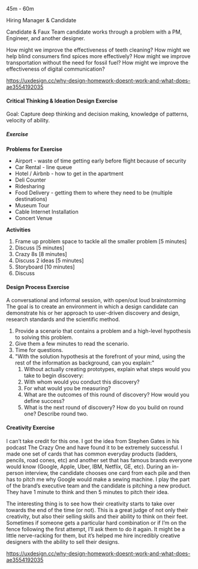 
45m - 60m

Hiring Manager & Candidate



Candidate & Faux Team
candidate works through a problem with a PM, Engineer, and another designer.


How might we improve the effectiveness of teeth cleaning?
How might we help blind consumers find spices more effectively?
How might we improve transportation without the need for fossil fuel?
How might we improve the effectiveness of digital communication?



https://uxdesign.cc/why-design-homework-doesnt-work-and-what-does-ae3554192035




#### Critical Thinking & Ideation Design Exercise
Goal: Capture deep thinking and decision making, knowledge of patterns, velocity of ability.

##### Exercise
**Problems for Exercise**
- Airport - waste of time getting early before flight because of security
- Car Rental - line queue
- Hotel / Airbnb - how to get in the apartment
- Deli Counter
- Ridesharing
- Food Delivery - getting them to where they need to be (multiple destinations)
- Museum Tour
- Cable Internet Installation
- Concert Venue

**Activities**
1. Frame up problem space to tackle all the smaller problem [5 minutes]
2. Discuss [5 minutes]
3. Crazy 8s [8 minutes]
4. Discuss 2 ideas [5 minutes]
5. Storyboard [10 minutes]
6. Discuss 




#### Design Process Exercise
A conversational and informal session, with open/out loud brainstorming  The goal is to create an environment in which a design candidate can demonstrate his or her approach to user-driven discovery and design, research standards and the scientific method.

1. Provide a scenario that contains a problem and a high-level hypothesis to solving this problem.
2. Give them a few minutes to read the scenario.
3. Time for questions.
4. "With the solution hypothesis at the forefront of your mind, using the rest of the information as background, can you explain:"
   1. Without actually creating prototypes, explain what steps would you take to begin discovery:
   2. With whom would you conduct this discovery?
   3. For what would you be measuring?
   4. What are the outcomes of this round of discovery? How would you define success?
   6. What is the next round of discovery? How do you build on round one?  Describe round two.






#### Creativity Exercise

I can’t take credit for this one. I got the idea from Stephen Gates in his podcast The Crazy One and have found it to be extremely successful. I made one set of cards that has common everyday products (ladders, pencils, road cones, etc) and another set that has famous brands everyone would know (Google, Apple, Uber, IBM, Netflix, GE, etc). During an in-person interview, the candidate chooses one card from each pile and then has to pitch me why Google would make a sewing machine. I play the part of the brand’s executive team and the candidate is pitching a new product. They have 1 minute to think and then 5 minutes to pitch their idea.

The interesting thing is to see how their creativity starts to take over towards the end of the time (or not). This is a great judge of not only their creativity, but also their selling skills and their ability to think on their feet. Sometimes if someone gets a particular hard combination or if I’m on the fence following the first attempt, I’ll ask them to do it again. It might be a little nerve-racking for them, but it’s helped me hire incredibly creative designers with the ability to sell their designs.

https://uxdesign.cc/why-design-homework-doesnt-work-and-what-does-ae3554192035
